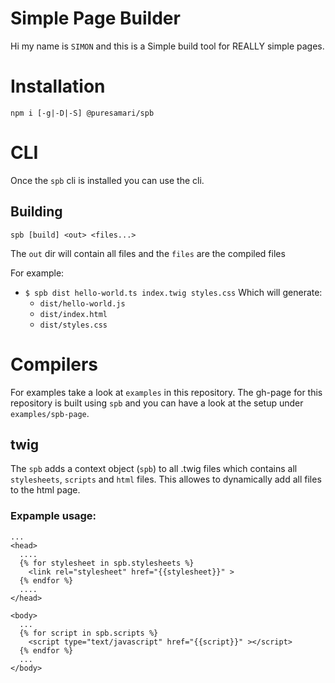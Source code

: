 # Simple Page Builder

Hi my name is `SIMON` and this is a Simple build tool for REALLY simple pages.

# Installation
    npm i [-g|-D|-S] @puresamari/spb

# CLI

Once the `spb` cli is installed you can use the cli.

## Building

    spb [build] <out> <files...>
The `out` dir will contain all files and the `files` are the compiled files

For example:
- `$ spb dist hello-world.ts index.twig styles.css` Which will generate:
  - `dist/hello-world.js`
  - `dist/index.html`
  - `dist/styles.css`

# Compilers

For examples take a look at `examples` in this repository. The gh-page for this repository is built using `spb` and you can have a look at the setup under `examples/spb-page`.

## twig 

The `spb` adds a context object (`spb`) to all .twig files which contains all `stylesheets`, `scripts` and `html` files. This allowes to dynamically add all files to the html page.

### Expample usage:
```
...
<head>
  ....
  {% for stylesheet in spb.stylesheets %}
    <link rel="stylesheet" href="{{stylesheet}}" >
  {% endfor %}
  ....
</head>

<body>
  ...
  {% for script in spb.scripts %}
    <script type="text/javascript" href="{{script}}" ></script>
  {% endfor %}
  ...
</body>

```